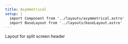 ```yaml
---
title: Asymmetrical
setup: | 
  import Component from '../layouts/asymmetrical.astro'
  import BaseLayout from '../layouts/baseLayout.astro'
---
```

<BaseLayout title={frontmatter.title}>
  <Component title={frontmatter.title}>
    <p>Layout for split screen header</p>
  </Component>
</BaseLayout>
